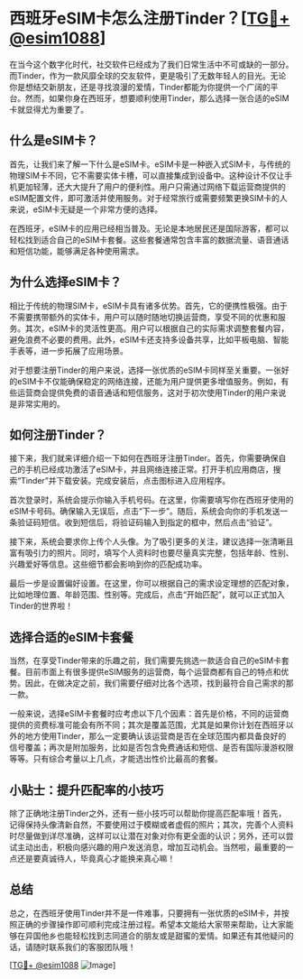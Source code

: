 # 西班牙eSIM卡怎么注册Tinder？[[TG💪+ @esim1088](https://t.me/s/esim1088)]

在当今这个数字化时代，社交软件已经成为了我们日常生活中不可或缺的一部分。而Tinder，作为一款风靡全球的交友软件，更是吸引了无数年轻人的目光。无论你是想结交新朋友，还是寻找浪漫的爱情，Tinder都能为你提供一个广阔的平台。然而，如果你身在西班牙，想要顺利使用Tinder，那么选择一张合适的eSIM卡就显得尤为重要了。

## 什么是eSIM卡？

首先，让我们来了解一下什么是eSIM卡。eSIM卡是一种嵌入式SIM卡，与传统的物理SIM卡不同，它不需要实体卡槽，可以直接集成到设备中。这种设计不仅让手机更加轻薄，还大大提升了用户的便利性。用户只需通过网络下载运营商提供的eSIM配置文件，即可激活并使用服务。对于经常旅行或需要频繁更换SIM卡的人来说，eSIM卡无疑是一个非常方便的选择。

在西班牙，eSIM卡的应用已经相当普及。无论是本地居民还是国际游客，都可以轻松找到适合自己的eSIM卡套餐。这些套餐通常包含丰富的数据流量、语音通话和短信功能，能够满足各种使用需求。

## 为什么选择eSIM卡？

相比于传统的物理SIM卡，eSIM卡具有诸多优势。首先，它的便携性极强。由于不需要携带额外的实体卡，用户可以随时随地切换运营商，享受不同的优惠和服务。其次，eSIM卡的灵活性更高。用户可以根据自己的实际需求调整套餐内容，避免浪费不必要的费用。此外，eSIM卡还支持多设备共享，比如平板电脑、智能手表等，进一步拓展了应用场景。

对于想要注册Tinder的用户来说，选择一张优质的eSIM卡同样至关重要。一张好的eSIM卡不仅能确保稳定的网络连接，还能为用户提供更多增值服务。例如，有些运营商会提供免费的语音通话和短信服务，这对于初次使用Tinder的用户来说是非常实用的。

## 如何注册Tinder？

接下来，我们就来详细介绍一下如何在西班牙注册Tinder。首先，你需要确保自己的手机已经成功激活了eSIM卡，并且网络连接正常。打开手机应用商店，搜索“Tinder”并下载安装。完成安装后，点击图标进入应用程序。

首次登录时，系统会提示你输入手机号码。在这里，你需要填写你在西班牙使用的eSIM卡号码。确保输入无误后，点击“下一步”。随后，系统会向你的手机发送一条验证码短信。收到短信后，将验证码输入到指定的框中，然后点击“验证”。

接下来，系统会要求你上传个人头像。为了吸引更多的关注，建议选择一张清晰且富有吸引力的照片。同时，填写个人资料时也要尽量真实完整，包括年龄、性别、兴趣爱好等信息。这些细节都会影响到你的匹配成功率。

最后一步是设置偏好设置。在这里，你可以根据自己的需求设定理想的匹配对象，比如地理位置、年龄范围、性别等。完成后，点击“开始匹配”，就可以正式加入Tinder的世界啦！

## 选择合适的eSIM卡套餐

当然，在享受Tinder带来的乐趣之前，我们需要先挑选一款适合自己的eSIM卡套餐。目前市面上有很多提供eSIM服务的运营商，每个运营商都有自己的特点和优势。因此，在做决定之前，我们需要仔细对比各个选项，找到最符合自己需求的那一款。

一般来说，选择eSIM卡套餐时应考虑以下几个因素：首先是价格，不同的运营商提供的资费标准可能会有所不同；其次是覆盖范围，尤其是如果你计划在西班牙以外的地方使用Tinder，那么一定要确认该运营商是否在全球范围内都具备良好的信号覆盖；再次是附加服务，比如是否包含免费通话和短信、是否有国际漫游权限等等。只有综合考量以上几点，才能选出性价比最高的套餐。

## 小贴士：提升匹配率的小技巧

除了正确地注册Tinder之外，还有一些小技巧可以帮助你提高匹配率哦！首先，记得保持头像清新自然，不要使用过于模糊或者虚假的照片；其次，完善个人资料时尽量做到详尽准确，这样可以让潜在对象对你有更全面的认识；另外，还可以尝试主动出击，积极向感兴趣的用户发送消息，增加互动机会。当然啦，最重要的一点还是要真诚待人，毕竟真心才能换来真心嘛！

## 总结

总之，在西班牙使用Tinder并不是一件难事，只要拥有一张优质的eSIM卡，并按照正确的步骤操作即可顺利完成注册过程。希望本文能给大家带来帮助，让大家能够在异国他乡也能轻松找到志同道合的朋友或是甜蜜的爱情。如果还有其他疑问的话，请随时联系我们的客服团队哦！

[[TG💪+ @esim1088](https://t.me/s/esim1088) ![Image](https://i.postimg.cc/4NQfJmqS/Snipaste-2025-05-13-00-14-12.png)]